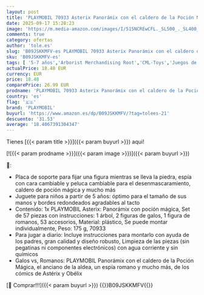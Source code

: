 ```yaml
---
layout: post
title: 'PLAYMOBIL 70933 Asterix Panorámix con el caldero de la Poción Mágica  Juguetes para niños a Partir de 5 años  Multicolor'
date: 2025-09-17 15:28:23
image: 'https://m.media-amazon.com/images/I/515NCREwCFL._SL500_._SL400_.jpg'
comments: true
category: ofertas
author: 'tole.es'
slug: 'B09JSKKMFV-es PLAYMOBIL 70933 Asterix Panorámix con el caldero de la...'
sku: 'B09JSKKMFV-es'
tags: [ '5-7 años','Arborist Merchandising Root','CML-Toys','Juegos de construcción para niños','Juguetes','Juguetes y juegos','Outlet de Juguetes y Juegos','Self Service','Sets de construcción','Special Features Stores','Top brands in Toys','Toys & Figures','Toys All','VAF_4-7','b6d17eda-2c26-45ed-a098-453a9f96e839_0','b6d17eda-2c26-45ed-a098-453a9f96e839_101','b6d17eda-2c26-45ed-a098-453a9f96e839_1101','b6d17eda-2c26-45ed-a098-453a9f96e839_5501','b6d17eda-2c26-45ed-a098-453a9f96e839_6301','b6d17eda-2c26-45ed-a098-453a9f96e839_7701','playmobil','🇪🇸', ]
actualPrice: 18.48 EUR
currency: EUR
price: 18.48
comparePrice: 26.99 EUR
prodname: 'PLAYMOBIL 70933 Asterix Panorámix con el caldero de la Poción Mágica  Juguetes para niños a Partir de 5 años  Multicolor'
country: 'es'
flag: '🇪🇸'
brand: 'PLAYMOBIL'
buyurl: 'https://www.amazon.es/dp/B09JSKKMFV/?tag=tolees-21'
descuento: '31.53'
average: '18.4067391304347'
---
```


Tienes [{{< param title >}}]({{< param buyurl >}}) aqui!

[![{{< param prodname >}}]({{< param image >}})]({{< param buyurl >}})

🔎:

- Placa de soporte para fijar una figura mientras se lleva la piedra, espía con cara cambiable y peluca cambiable para el desenmascaramiento, caldero de poción mágica y mucho más
- Juguete para niños a partir de 5 años: óptimo para el tamaño de sus manos y bordes redondeados agradables al tacto
- Contenido: 1x PLAYMOBIL Asterix: Panorámix con poción mágica, Set de 57 piezas con instrucciones: 1 árbol, 2 figuras de galos, 1 figura de romanos, 53 accesorios, Material: plástico, Se puede montar individualmente, Peso: 175 g, 70933
- Para jugar a diario: Incluye instrucciones para montarlo con ayuda de los padres, gran calidad y diseño robusto, Limpieza de las piezas (sin pegatinas ni componentes electrónicos) con agua corriente y sin químicos
- Galos vs, Romanos: PLAYMOBIL Panorámix con el caldero de la Poción Mágica, el anciano de la aldea, un espía romano y mucho más, de los cómics de Astérix y Obélix

[🛒 Comprar!!!]({{< param buyurl >}})
{{<world>}}B09JSKKMFV{{</world>}}
